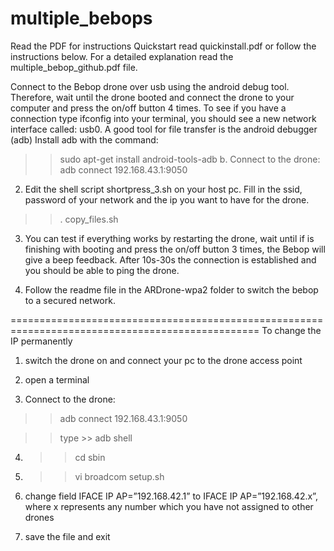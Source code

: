 # multiple_bebops

Read the PDF for instructions
Quickstart read quickinstall.pdf or follow the instructions below. For a detailed explanation read the multiple_bebop_github.pdf file.

Connect to the Bebop drone over usb using the android debug tool. Therefore, wait until the drone booted and connect the drone to your computer and press the on/off button 4 times. To see if you have a connection type ifconfig into your terminal, you should see a new network interface called: usb0.
A good tool for file transfer is the android debugger (adb)
Install adb with the command: 
>>  sudo apt-get install android-tools-adb
b.	Connect to the drone: 
>>  adb connect 192.168.43.1:9050


2.	Edit the shell script shortpress_3.sh on your host pc.
Fill in the ssid, password  of your network and the ip you want to have for the drone.
>>  . copy_files.sh
3.	You can test if everything works by restarting the drone, wait until if is finishing with booting and press the on/off button 3 times, the Bebop will give a beep feedback. After 10s-30s the connection is established and you should be able to ping the drone.
 
4.	Follow the readme file in the ARDrone-wpa2 folder to switch the bebop to a secured network.


=================================================================================================
To change the IP permanently
1. switch the drone on and connect your pc to the drone access point

2. open a terminal

3.	Connect to the drone: 
>>  adb connect 192.168.43.1:9050

>> type >> adb shell

4. >> cd sbin

5. >> vi broadcom setup.sh

6. change field IFACE IP AP=”192.168.42.1” to IFACE IP AP=”192.168.42.x”, where x represents any number which you have not assigned to other drones

7. save the file and exit
